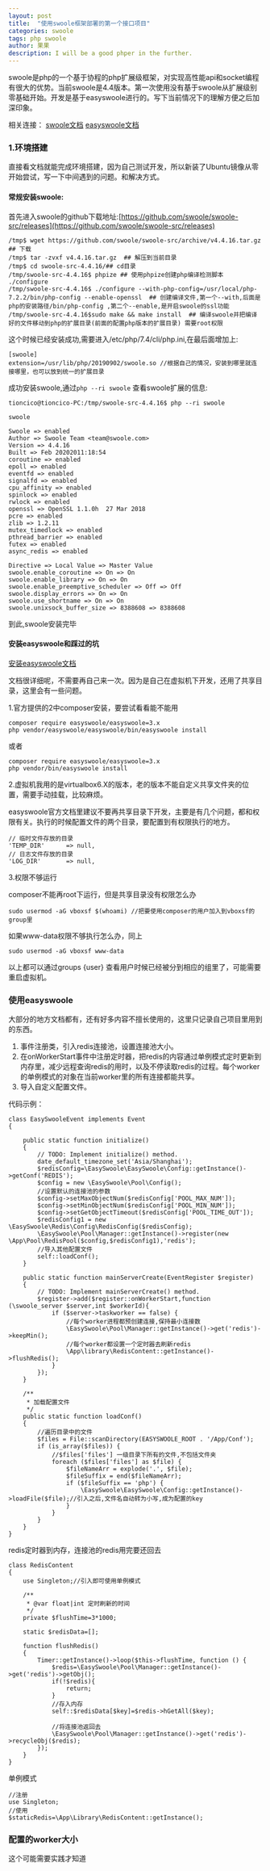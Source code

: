 ```yaml
---
layout: post
title:  "使用swoole框架部署的第一个接口项目"
categories: swoole
tags: php swoole
author: 果果
description: I will be a good phper in the further.
---
```

swoole是php的一个基于协程的php扩展级框架，对实现高性能api和socket编程有很大的优势。当前swoole是4.4版本。第一次使用没有基于swoole从扩展级别零基础开始。开发是基于easyswoole进行的。写下当前情况下的理解方便之后加深印象。

相关连接：
[swoole文档](https://wiki.swoole.com/#/environment)
[easyswoole文档](https://www.easyswoole.com/)

### 1.环境搭建

直接看文档就能完成环境搭建，因为自己测试开发，所以新装了Ubuntu镜像从零开始尝试，写一下中间遇到的问题。和解决方式。

#### 常规安装swoole:

首先进入swoole的github下载地址:[https://github.com/swoole/swoole-src/releases](https://github.com/swoole/swoole-src/releases)

    /tmp$ wget https://github.com/swoole/swoole-src/archive/v4.4.16.tar.gz ## 下载
    /tmp$ tar -zvxf v4.4.16.tar.gz  ## 解压到当前目录
    /tmp$ cd swoole-src-4.4.16/## cd目录
    /tmp/swoole-src-4.4.16$ phpize ## 使用phpize创建php编译检测脚本 ./configure
    /tmp/swoole-src-4.4.16$ ./configure --with-php-config=/usr/local/php-7.2.2/bin/php-config --enable-openssl  ## 创建编译文件,第一个--with,后面是php的安装路径/bin/php-config ,第二个--enable,是开启swoole的ssl功能
    /tmp/swoole-src-4.4.16$sudo make && make install  ## 编译swoole并把编译好的文件移动到php的扩展目录(前面的配置php版本的扩展目录) 需要root权限

这个时候已经安装成功,需要进入/etc/php/7.4/cli/php.ini,在最后面增加上:

    [swoole]
    extension=/usr/lib/php/20190902/swoole.so //根据自己的情况，安装到哪里就连接哪里，也可以放到统一的扩展目录

成功安装swoole,通过`php --ri swoole` 查看swoole扩展的信息:

    tioncico@tioncico-PC:/tmp/swoole-src-4.4.16$ php --ri swoole
    
    swoole
    
    Swoole => enabled
    Author => Swoole Team <team@swoole.com>
    Version => 4.4.16
    Built => Feb 20202011:18:54
    coroutine => enabled
    epoll => enabled
    eventfd => enabled
    signalfd => enabled
    cpu_affinity => enabled
    spinlock => enabled
    rwlock => enabled
    openssl => OpenSSL 1.1.0h  27 Mar 2018
    pcre => enabled
    zlib => 1.2.11
    mutex_timedlock => enabled
    pthread_barrier => enabled
    futex => enabled
    async_redis => enabled
    
    Directive => Local Value => Master Value
    swoole.enable_coroutine => On => On
    swoole.enable_library => On => On
    swoole.enable_preemptive_scheduler => Off => Off
    swoole.display_errors => On => On
    swoole.use_shortname => On => On
    swoole.unixsock_buffer_size => 8388608 => 8388608

到此,swoole安装完毕

#### 安装easyswoole和踩过的坑

[安装easyswoole文档](https://www.easyswoole.com/Cn/QuickStart/install.html)

文档很详细呢，不需要再自己来一次。因为是自己在虚拟机下开发，还用了共享目录，这里会有一些问题。

1.官方提供的2中composer安装，要尝试看看能不能用

    composer require easyswoole/easyswoole=3.x
    php vendor/easyswoole/easyswoole/bin/easyswoole install

或者

    composer require easyswoole/easyswoole=3.x
    php vendor/bin/easyswoole install    

2.虚拟机我用的是virtualbox6.X的版本，老的版本不能自定义共享文件夹的位置，需要手动挂载，比较麻烦。

easyswoole官方文档里建议不要再共享目录下开发，主要是有几个问题，都和权限有关。执行的时候配置文件的两个目录，要配置到有权限执行的地方。
    
    // 临时文件存放的目录
    'TEMP_DIR'      => null,
    // 日志文件存放的目录
    'LOG_DIR'       => null,

3.权限不够运行

composer不能再root下运行，但是共享目录没有权限怎么办

    sudo usermod -aG vboxsf $(whoami) //把要使用composer的用户加入到vboxsf的group里

如果www-data权限不够执行怎么办，同上

    sudo usermod -aG vboxsf www-data

以上都可以通过groups {user} 查看用户时候已经被分到相应的组里了，可能需要重启虚拟机。

### 使用easyswoole

大部分的地方文档都有，还有好多内容不擅长使用的，这里只记录自己项目里用到的东西。

1. 事件注册类，引入redis连接池，设置连接池大小。
2. 在onWorkerStart事件中注册定时器，把redis的内容通过单例模式定时更新到内存里，减少远程查询redis的用时，以及不停读取redis的过程。每个worker的单例模式的对象在当前worker里的所有连接都能共享。
3. 导入自定义配置文件。

代码示例：

    class EasySwooleEvent implements Event
    {

        public static function initialize()
        {
            // TODO: Implement initialize() method.
            date_default_timezone_set('Asia/Shanghai');
            $redisConfig=\EasySwoole\EasySwoole\Config::getInstance()->getConf('REDIS');
            $config = new \EasySwoole\Pool\Config();
            //设置默认的连接池的参数
            $config->setMaxObjectNum($redisConfig['POOL_MAX_NUM']);
            $config->setMinObjectNum($redisConfig['POOL_MIN_NUM']);
            $config->setGetObjectTimeout($redisConfig['POOL_TIME_OUT']);
            $redisConfig1 = new \EasySwoole\Redis\Config\RedisConfig($redisConfig);
            \EasySwoole\Pool\Manager::getInstance()->register(new \App\Pool\RedisPool($config,$redisConfig1),'redis');
            //导入其他配置文件
            self::loadConf();
        }

        public static function mainServerCreate(EventRegister $register)
        {
            // TODO: Implement mainServerCreate() method.
            $register->add($register::onWorkerStart,function (\swoole_server $server,int $workerId){
                if ($server->taskworker == false) {
                    //每个worker进程都预创建连接,保持最小连接数
                    \EasySwoole\Pool\Manager::getInstance()->get('redis')->keepMin();
                    //每个worker都设置一个定时器去刷新redis
                    \App\library\RedisContent::getInstance()->flushRedis();
                }
            });
        }

        /**
         * 加载配置文件
         */
        public static function loadConf()
        {
            //遍历目录中的文件
            $files = File::scanDirectory(EASYSWOOLE_ROOT . '/App/Conf');
            if (is_array($files)) {
                //$files['files'] 一级目录下所有的文件,不包括文件夹
                foreach ($files['files'] as $file) {
                    $fileNameArr = explode('.', $file);
                    $fileSuffix = end($fileNameArr);
                    if ($fileSuffix == 'php') {
                        \EasySwoole\EasySwoole\Config::getInstance()->loadFile($file);//引入之后,文件名自动转为小写,成为配置的key
                    }
                }
            }
        }
    }

redis定时器到内存，连接池的redis用完要还回去

    class RedisContent
    {
        use Singleton;//引入即可使用单例模式

        /**
         * @var float|int 定时刷新的时间
         */
        private $flushTime=3*1000;

        static $redisData=[];

        function flushRedis()
        {
            Timer::getInstance()->loop($this->flushTime, function () {
                $redis=\EasySwoole\Pool\Manager::getInstance()->get('redis')->getObj();
                if(!$redis){
                    return;
                }
                //存入内存
                self::$redisData[$key]=$redis->hGetAll($key);

                //将连接池返回去
                \EasySwoole\Pool\Manager::getInstance()->get('redis')->recycleObj($redis);
            });
        }
    }

单例模式

    //注册
    use Singleton;
    //使用
    $staticRedis=\App\Library\RedisContent::getInstance();

### 配置的worker大小

这个可能需要实践才知道